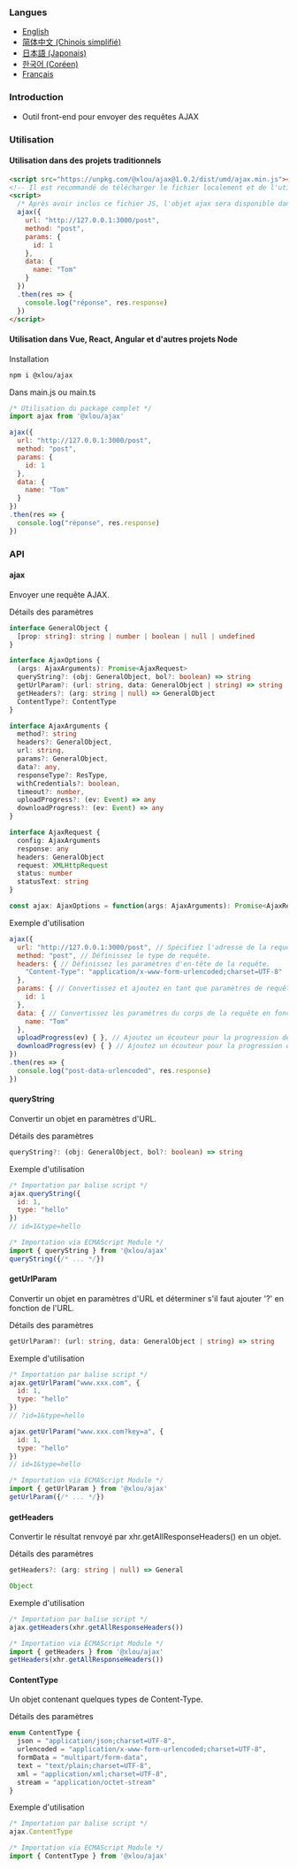 ### Langues

* [English](https://github.com/omlou/ajax#readme)
* [简体中文 (Chinois simplifié)](https://github.com/omlou/ajax/blob/master/public/md/readme-zh.md)
* [日本語 (Japonais)](https://github.com/omlou/ajax/blob/master/public/md/readme-ja.md)
* [한국어 (Coréen)](https://github.com/omlou/ajax/blob/master/public/md/readme-ko.md)
* [Français](https://github.com/omlou/ajax/blob/master/public/md/readme-fr.md)

### Introduction

* Outil front-end pour envoyer des requêtes AJAX

### Utilisation

#### Utilisation dans des projets traditionnels

```html
<script src="https://unpkg.com/@xlou/ajax@1.0.2/dist/umd/ajax.min.js"></script>
<!-- Il est recommandé de télécharger le fichier localement et de l'utiliser -->
<script>
  /* Après avoir inclus ce fichier JS, l'objet ajax sera disponible dans la fenêtre */
  ajax({
    url: "http://127.0.0.1:3000/post",
    method: "post",
    params: {
      id: 1
    },
    data: {
      name: "Tom"
    }
  })
  .then(res => {
    console.log("réponse", res.response)
  })
</script>
```

#### Utilisation dans Vue, React, Angular et d'autres projets Node

Installation

```bash
npm i @xlou/ajax
```

Dans main.js ou main.ts

```javascript
/* Utilisation du package complet */
import ajax from '@xlou/ajax'

ajax({
  url: "http://127.0.0.1:3000/post",
  method: "post",
  params: {
    id: 1
  },
  data: {
    name: "Tom"
  }
})
.then(res => {
  console.log("réponse", res.response)
})
```

### API

#### ajax

Envoyer une requête AJAX.

Détails des paramètres

```typescript
interface GeneralObject {
  [prop: string]: string | number | boolean | null | undefined
}

interface AjaxOptions {
  (args: AjaxArguments): Promise<AjaxRequest>
  queryString?: (obj: GeneralObject, bol?: boolean) => string
  getUrlParam?: (url: string, data: GeneralObject | string) => string
  getHeaders?: (arg: string | null) => GeneralObject
  ContentType?: ContentType
}

interface AjaxArguments {
  method?: string
  headers?: GeneralObject,
  url: string,
  params?: GeneralObject,
  data?: any,
  responseType?: ResType,
  withCredentials?: boolean,
  timeout?: number,
  uploadProgress?: (ev: Event) => any
  downloadProgress?: (ev: Event) => any
}

interface AjaxRequest {
  config: AjaxArguments
  response: any
  headers: GeneralObject
  request: XMLHttpRequest
  status: number
  statusText: string
}

const ajax: AjaxOptions = function(args: AjaxArguments): Promise<AjaxRequest>
```

Exemple d'utilisation

```javascript
ajax({
  url: "http://127.0.0.1:3000/post", // Spécifiez l'adresse de la requête.
  method: "post", // Définissez le type de requête.
  headers: { // Définissez les paramètres d'en-tête de la requête.
    "Content-Type": "application/x-www-form-urlencoded;charset=UTF-8"
  },
  params: { // Convertissez et ajoutez en tant que paramètres de requête à l'URL de la requête.
    id: 1
  },
  data: { // Convertissez les paramètres du corps de la requête en fonction du Content-Type.
    name: "Tom"
  },
  uploadProgress(ev) { }, // Ajoutez un écouteur pour la progression de l'envoi.
  downloadProgress(ev) { } // Ajoutez un écouteur pour la progression du téléchargement.
})
.then(res => {
  console.log("post-data-urlencoded", res.response)
})
```

#### queryString

Convertir un objet en paramètres d'URL.

Détails des paramètres

```typescript
queryString?: (obj: GeneralObject, bol?: boolean) => string
```

Exemple d'utilisation

```javascript
/* Importation par balise script */
ajax.queryString({
  id: 1,
  type: "hello"
})
// id=1&type=hello

/* Importation via ECMAScript Module */
import { queryString } from '@xlou/ajax'
queryString({/* ... */})
```

#### getUrlParam

Convertir un objet en paramètres d'URL et déterminer s'il faut ajouter '?' en fonction de l'URL.

Détails des paramètres

```typescript
getUrlParam?: (url: string, data: GeneralObject | string) => string
```

Exemple d'utilisation

```javascript
/* Importation par balise script */
ajax.getUrlParam("www.xxx.com", {
  id: 1,
  type: "hello"
})
// ?id=1&type=hello

ajax.getUrlParam("www.xxx.com?key=a", {
  id: 1,
  type: "hello"
})
// id=1&type=hello

/* Importation via ECMAScript Module */
import { getUrlParam } from '@xlou/ajax'
getUrlParam({/* ... */})
```

#### getHeaders

Convertir le résultat renvoyé par xhr.getAllResponseHeaders() en un objet.

Détails des paramètres

```typescript
getHeaders?: (arg: string | null) => General

Object
```

Exemple d'utilisation

```javascript
/* Importation par balise script */
ajax.getHeaders(xhr.getAllResponseHeaders())

/* Importation via ECMAScript Module */
import { getHeaders } from '@xlou/ajax'
getHeaders(xhr.getAllResponseHeaders())
```

#### ContentType

Un objet contenant quelques types de Content-Type.

Détails des paramètres

```typescript
enum ContentType {
  json = "application/json;charset=UTF-8",
  urlencoded = "application/x-www-form-urlencoded;charset=UTF-8",
  formData = "multipart/form-data",
  text = "text/plain;charset=UTF-8",
  xml = "application/xml;charset=UTF-8",
  stream = "application/octet-stream"
}
```

Exemple d'utilisation

```javascript
/* Importation par balise script */
ajax.ContentType

/* Importation via ECMAScript Module */
import { ContentType } from '@xlou/ajax'
```